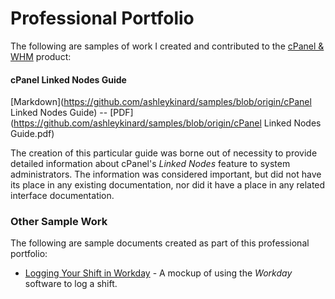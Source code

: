# Professional Portfolio

The following are samples of work I created and contributed to the [cPanel & WHM](https://www.cpanel.net) product:
#### cPanel Linked Nodes Guide

[Markdown](https://github.com/ashleykinard/samples/blob/origin/cPanel Linked Nodes Guide) -- [PDF](https://github.com/ashleykinard/samples/blob/origin/cPanel Linked Nodes Guide.pdf)

The creation of this particular guide was borne out of necessity to provide detailed information about cPanel's *Linked Nodes* feature to system administrators. The information was considered important, but did not have its place in any existing documentation, nor did it have a place in any related interface documentation.

### Other Sample Work
The following are sample documents created as part of this professional portfolio:

* [Logging Your Shift in Workday](https://github.com/ashleykinard/samples/blob/origin/WorkdaySample.pdf) - A mockup of using the *Workday* software to log a shift.
